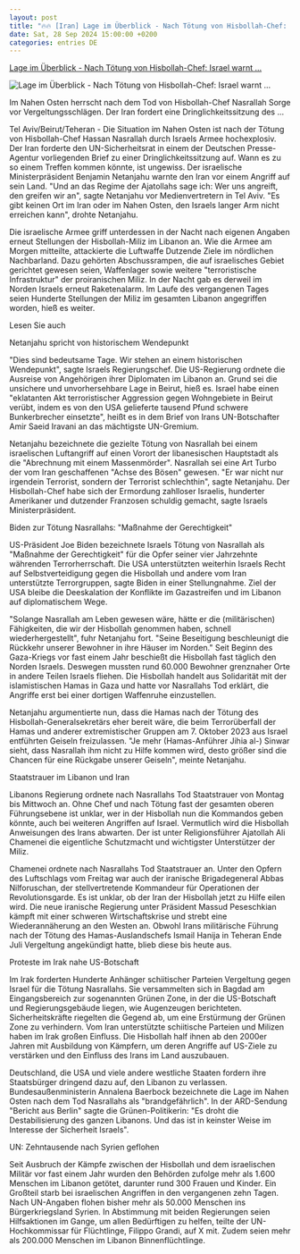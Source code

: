 ```yaml
---
layout: post
title: "🔥🔥 [Iran] Lage im Überblick - Nach Tötung von Hisbollah-Chef: Israel warnt ..."
date: Sat, 28 Sep 2024 15:00:00 +0200
categories: entries DE
---
```

[Lage im Überblick - Nach Tötung von Hisbollah-Chef: Israel warnt ...](https://www.schwarzwaelder-bote.de/inhalt.lage-im-ueberblick-nach-toetung-von-hisbollah-chef-israel-warnt-den-iran.e69a8350-ff8c-4454-84aa-40eaa1a2c119.html)

![Lage im Überblick - Nach Tötung von Hisbollah-Chef: Israel warnt ...](https://www.schwarzwaelder-bote.de/media.media.b1d52811-5d56-42db-a1ba-8f1911f1fa28.16x9_1024.jpg)

Im Nahen Osten herrscht nach dem Tod von Hisbollah-Chef Nasrallah Sorge vor Vergeltungsschlägen. Der Iran fordert eine Dringlichkeitssitzung des ...

Tel Aviv/Beirut/Teheran - Die Situation im Nahen Osten ist nach der Tötung von Hisbollah-Chef Hassan Nasrallah durch Israels Armee hochexplosiv. Der Iran forderte den UN-Sicherheitsrat in einem der Deutschen Presse-Agentur vorliegenden Brief zu einer Dringlichkeitssitzung auf. Wann es zu so einem Treffen kommen könnte, ist ungewiss. Der israelische Ministerpräsident Benjamin Netanjahu warnte den Iran vor einem Angriff auf sein Land. "Und an das Regime der Ajatollahs sage ich: Wer uns angreift, den greifen wir an", sagte Netanjahu vor Medienvertretern in Tel Aviv. "Es gibt keinen Ort im Iran oder im Nahen Osten, den Israels langer Arm nicht erreichen kann", drohte Netanjahu.

Die israelische Armee griff unterdessen in der Nacht nach eigenen Angaben erneut Stellungen der Hisbollah-Miliz im Libanon an. Wie die Armee am Morgen mitteilte, attackierte die Luftwaffe Dutzende Ziele im nördlichen Nachbarland. Dazu gehörten Abschussrampen, die auf israelisches Gebiet gerichtet gewesen seien, Waffenlager sowie weitere "terroristische Infrastruktur" der proiranischen Miliz. In der Nacht gab es derweil im Norden Israels erneut Raketenalarm. Im Laufe des vergangenen Tages seien Hunderte Stellungen der Miliz im gesamten Libanon angegriffen worden, hieß es weiter.

Lesen Sie auch

Netanjahu spricht von historischem Wendepunkt

"Dies sind bedeutsame Tage. Wir stehen an einem historischen Wendepunkt", sagte Israels Regierungschef. Die US-Regierung ordnete die Ausreise von Angehörigen ihrer Diplomaten im Libanon an. Grund sei die unsichere und unvorhersehbare Lage in Beirut, hieß es. Israel habe einen "eklatanten Akt terroristischer Aggression gegen Wohngebiete in Beirut verübt, indem es von den USA gelieferte tausend Pfund schwere Bunkerbrecher einsetzte", heißt es in dem Brief von Irans UN-Botschafter Amir Saeid Iravani an das mächtigste UN-Gremium.

Netanjahu bezeichnete die gezielte Tötung von Nasrallah bei einem israelischen Luftangriff auf einen Vorort der libanesischen Hauptstadt als die "Abrechnung mit einem Massenmörder". Nasrallah sei eine Art Turbo der vom Iran geschaffenen "Achse des Bösen" gewesen. "Er war nicht nur irgendein Terrorist, sondern der Terrorist schlechthin", sagte Netanjahu. Der Hisbollah-Chef habe sich der Ermordung zahlloser Israelis, hunderter Amerikaner und dutzender Franzosen schuldig gemacht, sagte Israels Ministerpräsident.

Biden zur Tötung Nasrallahs: "Maßnahme der Gerechtigkeit"

US-Präsident Joe Biden bezeichnete Israels Tötung von Nasrallah als "Maßnahme der Gerechtigkeit" für die Opfer seiner vier Jahrzehnte währenden Terrorherrschaft. Die USA unterstützten weiterhin Israels Recht auf Selbstverteidigung gegen die Hisbollah und andere vom Iran unterstützte Terrorgruppen, sagte Biden in einer Stellungnahme. Ziel der USA bleibe die Deeskalation der Konflikte im Gazastreifen und im Libanon auf diplomatischem Wege.

"Solange Nasrallah am Leben gewesen wäre, hätte er die (militärischen) Fähigkeiten, die wir der Hisbollah genommen haben, schnell wiederhergestellt", fuhr Netanjahu fort. "Seine Beseitigung beschleunigt die Rückkehr unserer Bewohner in ihre Häuser im Norden." Seit Beginn des Gaza-Kriegs vor fast einem Jahr beschießt die Hisbollah fast täglich den Norden Israels. Deswegen mussten rund 60.000 Bewohner grenznaher Orte in andere Teilen Israels fliehen. Die Hisbollah handelt aus Solidarität mit der islamistischen Hamas in Gaza und hatte vor Nasrallahs Tod erklärt, die Angriffe erst bei einer dortigen Waffenruhe einzustellen.

Netanjahu argumentierte nun, dass die Hamas nach der Tötung des Hisbollah-Generalsekretärs eher bereit wäre, die beim Terrorüberfall der Hamas und anderer extremistischer Gruppen am 7. Oktober 2023 aus Israel entführten Geiseln freizulassen. "Je mehr (Hamas-Anführer Jihia al-) Sinwar sieht, dass Nasrallah ihm nicht zu Hilfe kommen wird, desto größer sind die Chancen für eine Rückgabe unserer Geiseln", meinte Netanjahu.

Staatstrauer im Libanon und Iran

Libanons Regierung ordnete nach Nasrallahs Tod Staatstrauer von Montag bis Mittwoch an. Ohne Chef und nach Tötung fast der gesamten oberen Führungsebene ist unklar, wer in der Hisbollah nun die Kommandos geben könnte, auch bei weiteren Angriffen auf Israel. Vermutlich wird die Hisbollah Anweisungen des Irans abwarten. Der ist unter Religionsführer Ajatollah Ali Chamenei die eigentliche Schutzmacht und wichtigster Unterstützer der Miliz.

Chamenei ordnete nach Nasrallahs Tod Staatstrauer an. Unter den Opfern des Luftschlags vom Freitag war auch der iranische Brigadegeneral Abbas Nilforuschan, der stellvertretende Kommandeur für Operationen der Revolutionsgarde. Es ist unklar, ob der Iran der Hisbollah jetzt zu Hilfe eilen wird. Die neue iranische Regierung unter Präsident Massud Peseschkian kämpft mit einer schweren Wirtschaftskrise und strebt eine Wiederannäherung an den Westen an. Obwohl Irans militärische Führung nach der Tötung des Hamas-Auslandschefs Ismail Hanija in Teheran Ende Juli Vergeltung angekündigt hatte, blieb diese bis heute aus.

Proteste im Irak nahe US-Botschaft

Im Irak forderten Hunderte Anhänger schiitischer Parteien Vergeltung gegen Israel für die Tötung Nasrallahs. Sie versammelten sich in Bagdad am Eingangsbereich zur sogenannten Grünen Zone, in der die US-Botschaft und Regierungsgebäude liegen, wie Augenzeugen berichteten. Sicherheitskräfte riegelten die Gegend ab, um eine Erstürmung der Grünen Zone zu verhindern. Vom Iran unterstützte schiitische Parteien und Milizen haben im Irak großen Einfluss. Die Hisbollah half ihnen ab den 2000er Jahren mit Ausbildung von Kämpfern, um deren Angriffe auf US-Ziele zu verstärken und den Einfluss des Irans im Land auszubauen.

Deutschland, die USA und viele andere westliche Staaten fordern ihre Staatsbürger dringend dazu auf, den Libanon zu verlassen. Bundesaußenministerin Annalena Baerbock bezeichnete die Lage im Nahen Osten nach dem Tod Nasrallahs als "brandgefährlich". In der ARD-Sendung "Bericht aus Berlin" sagte die Grünen-Politikerin: "Es droht die Destabilisierung des ganzen Libanons. Und das ist in keinster Weise im Interesse der Sicherheit Israels".

UN: Zehntausende nach Syrien geflohen

Seit Ausbruch der Kämpfe zwischen der Hisbollah und dem israelischen Militär vor fast einem Jahr wurden den Behörden zufolge mehr als 1.600 Menschen im Libanon getötet, darunter rund 300 Frauen und Kinder. Ein Großteil starb bei israelischen Angriffen in den vergangenen zehn Tagen. Nach UN-Angaben flohen bisher mehr als 50.000 Menschen ins Bürgerkriegsland Syrien. In Abstimmung mit beiden Regierungen seien Hilfsaktionen im Gange, um allen Bedürftigen zu helfen, teilte der UN-Hochkommissar für Flüchtlinge, Filippo Grandi, auf X mit. Zudem seien mehr als 200.000 Menschen im Libanon Binnenflüchtlinge.


